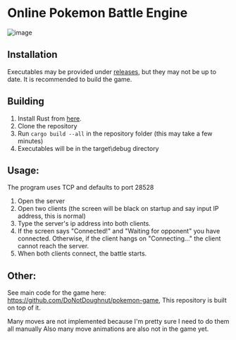 # Online Pokemon Battle Engine

![image](https://user-images.githubusercontent.com/14354819/122807735-ca808800-d280-11eb-8b58-8b4d0da4b0ee.png)

## Installation

Executables may be provided under [releases](https://github.com/DoNotDoughnut/pokemon-battle-engine/releases), but they may not be up to date.
It is recommended to build the game.

## Building

1. Install Rust from [here](https://www.rust-lang.org/learn/get-started).
2. Clone the repository
3. Run ```cargo build --all``` in the repository folder (this may take a few minutes)
4. Executables will be in the target\debug directory

## Usage: 

The program uses TCP and defaults to port 28528

1. Open the server
2. Open two clients (the screen will be black on startup and say input IP address, this is normal)
3. Type the server's ip address into both clients.
4. If the screen says "Connected!" and "Waiting for opponent" you have connected. Otherwise, if the client hangs on "Connecting..." the client cannot reach the server.
5. When both clients connect, the battle starts.

## Other:

See main code for the game here: https://github.com/DoNotDoughnut/pokemon-game,
This repository is built on top of it.

Many moves are not implemented because I'm pretty sure I need to do them all manually
Also many move animations are also not in the game yet.
